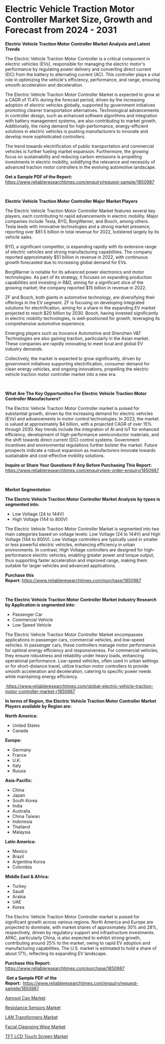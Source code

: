 <p><h1>Electric Vehicle Traction Motor Controller Market Size, Growth and Forecast from 2024 - 2031</h1></p><p><strong>Electric Vehicle Traction Motor Controller Market Analysis and Latest Trends</strong></p>
<p><p>The Electric Vehicle Traction Motor Controller is a critical component in electric vehicles (EVs), responsible for managing the electric motor's performance by regulating power delivery and converting direct current (DC) from the battery to alternating current (AC). This controller plays a vital role in optimizing the vehicle's efficiency, performance, and range, ensuring smooth acceleration and deceleration.</p><p>The Electric Vehicle Traction Motor Controller Market is expected to grow at a CAGR of 11.4% during the forecast period, driven by the increasing adoption of electric vehicles globally, supported by government initiatives promoting cleaner transportation alternatives. Technological advancements in controller design, such as enhanced software algorithms and integration with battery management systems, are also contributing to market growth. Additionally, the rising demand for high-performance, energy-efficient solutions in electric vehicles is pushing manufacturers to innovate and develop more sophisticated controllers. </p><p>The trend towards electrification of public transportation and commercial vehicles is further fueling market expansion. Furthermore, the growing focus on sustainability and reducing carbon emissions is propelling investments in electric mobility, solidifying the relevance and necessity of advanced traction motor controllers in the evolving automotive landscape.</p></p>
<p><strong>Get a Sample PDF of the Report:&nbsp;</strong> <a href="https://www.reliableresearchtimes.com/enquiry/request-sample/1850987?utm_campaign=1424&utm_medium=2&utm_source=Github&utm_content=ia&utm_term=17102024&utm_id=electric-vehicle-traction-motor-controller">https://www.reliableresearchtimes.com/enquiry/request-sample/1850987</a></p>
<p>&nbsp;</p>
<p><strong>Electric Vehicle Traction Motor Controller Major Market Players</strong></p>
<p><p>The Electric Vehicle Traction Motor Controller Market features several key players, each contributing to rapid advancements in electric mobility. Major companies include Tesla, BYD, BorgWarner, and Bosch, among others. Tesla leads with innovative technologies and a strong market presence, reporting over $81.5 billion in total revenue for 2022, bolstered largely by its vehicle sales.</p><p>BYD, a significant competitor, is expanding rapidly with its extensive range of electric vehicles and strong manufacturing capabilities. The company reported approximately $51 billion in revenue in 2022, with continuous growth forecasted due to increasing global demand for EVs.</p><p>BorgWarner is notable for its advanced power electronics and motor technologies. As part of its strategy, it focuses on expanding production capabilities and investing in R&D, aiming for a significant slice of the growing market; the company reported $15 billion in revenue in 2022.</p><p>ZF and Bosch, both giants in automotive technology, are diversifying their offerings in the EV segment. ZF is focusing on developing integrated solutions for electrification, aiming for a share in the expanding EV market projected to reach $20 billion by 2030. Bosch, having invested significantly in electric mobility technologies, is well-positioned for growth, leveraging its comprehensive automotive experience.</p><p>Emerging players such as Inovance Automotive and Shenzhen V&T Technologies are also gaining traction, particularly in the Asian market. These companies are rapidly innovating to meet local and global EV industry demands.</p><p>Collectively, the market is expected to grow significantly, driven by government initiatives supporting electrification, consumer demand for clean energy vehicles, and ongoing innovations, propelling the electric vehicle traction motor controller market into a new era.</p></p>
<p>&nbsp;</p>
<p><strong>What Are The Key Opportunities For Electric Vehicle Traction Motor Controller Manufacturers?</strong></p>
<p><p>The Electric Vehicle Traction Motor Controller market is poised for substantial growth, driven by the increasing demand for electric vehicles (EVs) and advancements in motor control technologies. In 2023, the market is valued at approximately $4 billion, with a projected CAGR of over 15% through 2030. Key trends include the integration of AI and IoT for enhanced efficiency, development of high-performance semiconductor materials, and the shift towards direct current (DC) control systems. Government incentives and environmental regulations further bolster the market. Future prospects indicate a robust expansion as manufacturers innovate towards sustainable and cost-effective mobility solutions.</p></p>
<p><strong>Inquire or Share Your Questions If Any Before Purchasing This Report:</strong> <a href="https://www.reliableresearchtimes.com/enquiry/pre-order-enquiry/1850987?utm_campaign=1424&utm_medium=2&utm_source=Github&utm_content=ia&utm_term=17102024&utm_id=electric-vehicle-traction-motor-controller">https://www.reliableresearchtimes.com/enquiry/pre-order-enquiry/1850987</a></p>
<p>&nbsp;</p>
<p><strong>Market Segmentation</strong></p>
<p><strong>The Electric Vehicle Traction Motor Controller Market Analysis by types is segmented into:</strong></p>
<p><ul><li>Low Voltage (24 to 144V)</li><li>High Voltage (144 to 800V)</li></ul></p>
<p><p>The Electric Vehicle Traction Motor Controller Market is segmented into two main categories based on voltage levels: Low Voltage (24 to 144V) and High Voltage (144 to 800V). Low Voltage controllers are typically used in smaller or less powerful electric vehicles, enhancing efficiency in urban environments. In contrast, High Voltage controllers are designed for high-performance electric vehicles, enabling greater power and torque output, thus supporting faster acceleration and improved range, making them suitable for larger vehicles and advanced applications.</p></p>
<p><strong>Purchase this Report:&nbsp;</strong><a href="https://www.reliableresearchtimes.com/purchase/1850987?utm_campaign=1424&utm_medium=2&utm_source=Github&utm_content=ia&utm_term=17102024&utm_id=electric-vehicle-traction-motor-controller">https://www.reliableresearchtimes.com/purchase/1850987</a></p>
<p>&nbsp;</p>
<p><strong>The Electric Vehicle Traction Motor Controller Market Industry Research by Application is segmented into:</strong></p>
<p><ul><li>Passenger Car</li><li>Commercial Vehicle</li><li>Low Speed Vehicle</li></ul></p>
<p><p>The Electric Vehicle Traction Motor Controller Market encompasses applications in passenger cars, commercial vehicles, and low-speed vehicles. In passenger cars, these controllers manage motor performance for optimal energy efficiency and responsiveness. For commercial vehicles, they ensure robustness and reliability under heavy loads, enhancing operational performance. Low-speed vehicles, often used in urban settings or for short-distance travel, utilize traction motor controllers to provide smooth acceleration and deceleration, catering to specific power needs while maintaining energy efficiency.</p></p>
<p><a href="https://www.reliableresearchtimes.com/global-electric-vehicle-traction-motor-controller-market-r1850987?utm_campaign=1424&utm_medium=2&utm_source=Github&utm_content=ia&utm_term=17102024&utm_id=electric-vehicle-traction-motor-controller">&nbsp;https://www.reliableresearchtimes.com/global-electric-vehicle-traction-motor-controller-market-r1850987</a></p>
<p><strong>In terms of Region, the Electric Vehicle Traction Motor Controller Market Players available by Region are:</strong></p>
<p>
    <p> <strong> North America: </strong>
        <ul>
            <li>United States</li>
            <li>Canada</li>
        </ul>
        </p> 
    <p> <strong> Europe: </strong>
        <ul>
            <li>Germany</li>
            <li>France</li>
            <li>U.K.</li>
            <li>Italy</li>
            <li>Russia</li>
        </ul>
        </p> 
    <p> <strong> Asia-Pacific: </strong>
        <ul>
            <li>China</li>
            <li>Japan</li>
            <li>South Korea</li>
            <li>India</li>
            <li>Australia</li>
            <li>China Taiwan</li>
            <li>Indonesia</li>
            <li>Thailand</li>
            <li>Malaysia</li>
        </ul>
        </p> 
    <p> <strong> Latin America: </strong>
        <ul>
            <li>Mexico</li>
            <li>Brazil</li>
            <li>Argentina Korea</li>
            <li>Colombia</li>
        </ul>
        </p> 
    <p> <strong> Middle East & Africa: </strong>
        <ul>
            <li>Turkey</li>
            <li>Saudi</li>
            <li>Arabia</li>
            <li>UAE</li>
            <li>Korea</li>
        </ul>
    </p>
    </p>
<p><p>The Electric Vehicle Traction Motor Controller market is poised for significant growth across various regions. North America and Europe are projected to dominate, with market shares of approximately 30% and 28%, respectively, driven by regulatory support and infrastructure investments. APAC, particularly China, is also expected to exhibit strong growth, contributing around 25% to the market, owing to rapid EV adoption and manufacturing capabilities. The U.S. market is estimated to hold a share of about 17%, reflecting its expanding EV landscape.</p></p>
<p><strong>Purchase this Report: </strong><a href="https://www.reliableresearchtimes.com/purchase/1850987?utm_campaign=1424&utm_medium=2&utm_source=Github&utm_content=ia&utm_term=17102024&utm_id=electric-vehicle-traction-motor-controller">https://www.reliableresearchtimes.com/purchase/1850987</a></p>
<p>&nbsp;<strong>Get a Sample PDF of the Report:&nbsp;&nbsp;</strong><a href="https://www.reliableresearchtimes.com/enquiry/request-sample/1850987?utm_campaign=1424&utm_medium=2&utm_source=Github&utm_content=ia&utm_term=17102024&utm_id=electric-vehicle-traction-motor-controller">https://www.reliableresearchtimes.com/enquiry/request-sample/1850987</a></p>
<p><strong></strong></p>
<p><p><a href="https://www.linkedin.com/pulse/key-drivers-aerosol-can-market-trends-future-outlook-2024-2031-e1xhc?utm_campaign=1424&utm_medium=2&utm_source=Github&utm_content=ia&utm_term=17102024&utm_id=electric-vehicle-traction-motor-controller">Aerosol Can Market</a></p><p><a href="https://www.linkedin.com/pulse/disruption-innovation-resistance-sensors-industry-market-analysis-ompgf?utm_campaign=1424&utm_medium=2&utm_source=Github&utm_content=ia&utm_term=17102024&utm_id=electric-vehicle-traction-motor-controller">Resistance Sensors Market</a></p><p><a href="https://www.linkedin.com/pulse/decoding-lan-transformers-market-signals-growth-algorithms-6jjkf?utm_campaign=1424&utm_medium=2&utm_source=Github&utm_content=ia&utm_term=17102024&utm_id=electric-vehicle-traction-motor-controller">LAN Transformers Market</a></p><p><a href="https://www.linkedin.com/pulse/charting-future-comprehensive-analysis-global-facial-cleansing-zcrec?utm_campaign=1424&utm_medium=2&utm_source=Github&utm_content=ia&utm_term=17102024&utm_id=electric-vehicle-traction-motor-controller">Facial Cleansing Wipe Market</a></p><p><a href="https://www.linkedin.com/pulse/global-tft-lcd-touch-screen-market-trends-forecasts-strategic-nvczf?utm_campaign=1424&utm_medium=2&utm_source=Github&utm_content=ia&utm_term=17102024&utm_id=electric-vehicle-traction-motor-controller">TFT LCD Touch Screen Market</a></p></p>